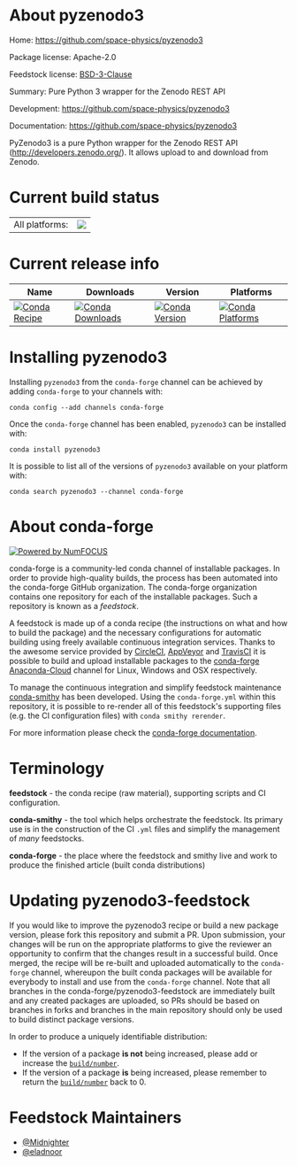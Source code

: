 About pyzenodo3
===============

Home: https://github.com/space-physics/pyzenodo3

Package license: Apache-2.0

Feedstock license: [BSD-3-Clause](https://github.com/conda-forge/pyzenodo3-feedstock/blob/master/LICENSE.txt)

Summary: Pure Python 3 wrapper for the Zenodo REST API

Development: https://github.com/space-physics/pyzenodo3

Documentation: https://github.com/space-physics/pyzenodo3

PyZenodo3 is a pure Python wrapper for the Zenodo REST API (http://developers.zenodo.org/). It allows upload to and download from Zenodo.


Current build status
====================


<table><tr><td>All platforms:</td>
    <td>
      <a href="https://dev.azure.com/conda-forge/feedstock-builds/_build/latest?definitionId=11001&branchName=master">
        <img src="https://dev.azure.com/conda-forge/feedstock-builds/_apis/build/status/pyzenodo3-feedstock?branchName=master">
      </a>
    </td>
  </tr>
</table>

Current release info
====================

| Name | Downloads | Version | Platforms |
| --- | --- | --- | --- |
| [![Conda Recipe](https://img.shields.io/badge/recipe-pyzenodo3-green.svg)](https://anaconda.org/conda-forge/pyzenodo3) | [![Conda Downloads](https://img.shields.io/conda/dn/conda-forge/pyzenodo3.svg)](https://anaconda.org/conda-forge/pyzenodo3) | [![Conda Version](https://img.shields.io/conda/vn/conda-forge/pyzenodo3.svg)](https://anaconda.org/conda-forge/pyzenodo3) | [![Conda Platforms](https://img.shields.io/conda/pn/conda-forge/pyzenodo3.svg)](https://anaconda.org/conda-forge/pyzenodo3) |

Installing pyzenodo3
====================

Installing `pyzenodo3` from the `conda-forge` channel can be achieved by adding `conda-forge` to your channels with:

```
conda config --add channels conda-forge
```

Once the `conda-forge` channel has been enabled, `pyzenodo3` can be installed with:

```
conda install pyzenodo3
```

It is possible to list all of the versions of `pyzenodo3` available on your platform with:

```
conda search pyzenodo3 --channel conda-forge
```


About conda-forge
=================

[![Powered by NumFOCUS](https://img.shields.io/badge/powered%20by-NumFOCUS-orange.svg?style=flat&colorA=E1523D&colorB=007D8A)](http://numfocus.org)

conda-forge is a community-led conda channel of installable packages.
In order to provide high-quality builds, the process has been automated into the
conda-forge GitHub organization. The conda-forge organization contains one repository
for each of the installable packages. Such a repository is known as a *feedstock*.

A feedstock is made up of a conda recipe (the instructions on what and how to build
the package) and the necessary configurations for automatic building using freely
available continuous integration services. Thanks to the awesome service provided by
[CircleCI](https://circleci.com/), [AppVeyor](https://www.appveyor.com/)
and [TravisCI](https://travis-ci.com/) it is possible to build and upload installable
packages to the [conda-forge](https://anaconda.org/conda-forge)
[Anaconda-Cloud](https://anaconda.org/) channel for Linux, Windows and OSX respectively.

To manage the continuous integration and simplify feedstock maintenance
[conda-smithy](https://github.com/conda-forge/conda-smithy) has been developed.
Using the ``conda-forge.yml`` within this repository, it is possible to re-render all of
this feedstock's supporting files (e.g. the CI configuration files) with ``conda smithy rerender``.

For more information please check the [conda-forge documentation](https://conda-forge.org/docs/).

Terminology
===========

**feedstock** - the conda recipe (raw material), supporting scripts and CI configuration.

**conda-smithy** - the tool which helps orchestrate the feedstock.
                   Its primary use is in the construction of the CI ``.yml`` files
                   and simplify the management of *many* feedstocks.

**conda-forge** - the place where the feedstock and smithy live and work to
                  produce the finished article (built conda distributions)


Updating pyzenodo3-feedstock
============================

If you would like to improve the pyzenodo3 recipe or build a new
package version, please fork this repository and submit a PR. Upon submission,
your changes will be run on the appropriate platforms to give the reviewer an
opportunity to confirm that the changes result in a successful build. Once
merged, the recipe will be re-built and uploaded automatically to the
`conda-forge` channel, whereupon the built conda packages will be available for
everybody to install and use from the `conda-forge` channel.
Note that all branches in the conda-forge/pyzenodo3-feedstock are
immediately built and any created packages are uploaded, so PRs should be based
on branches in forks and branches in the main repository should only be used to
build distinct package versions.

In order to produce a uniquely identifiable distribution:
 * If the version of a package **is not** being increased, please add or increase
   the [``build/number``](https://conda.io/docs/user-guide/tasks/build-packages/define-metadata.html#build-number-and-string).
 * If the version of a package **is** being increased, please remember to return
   the [``build/number``](https://conda.io/docs/user-guide/tasks/build-packages/define-metadata.html#build-number-and-string)
   back to 0.

Feedstock Maintainers
=====================

* [@Midnighter](https://github.com/Midnighter/)
* [@eladnoor](https://github.com/eladnoor/)

